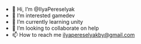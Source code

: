 - 👋 Hi, I’m @IlyaPereselyak
- 👀 I’m interested gamedev
- 🌱 I’m currently learning unity
- 💞️ I’m looking to collaborate on help
- 📫 How to reach me ilyapereselyakby@gmail.com

<!---
IlyaPereselyak/IlyaPereselyak is a ✨ special ✨ repository because its `README.md` (this file) appears on your GitHub profile.
You can click the Preview link to take a look at your changes.
--->
